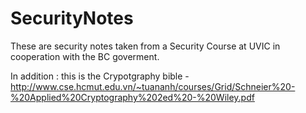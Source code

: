 SecurityNotes
=============

These are security notes taken from a Security Course at UVIC in cooperation with the BC goverment. 

In addition : this is the Crypotgraphy bible  - http://www.cse.hcmut.edu.vn/~tuananh/courses/Grid/Schneier%20-%20Applied%20Cryptography%202ed%20-%20Wiley.pdf

